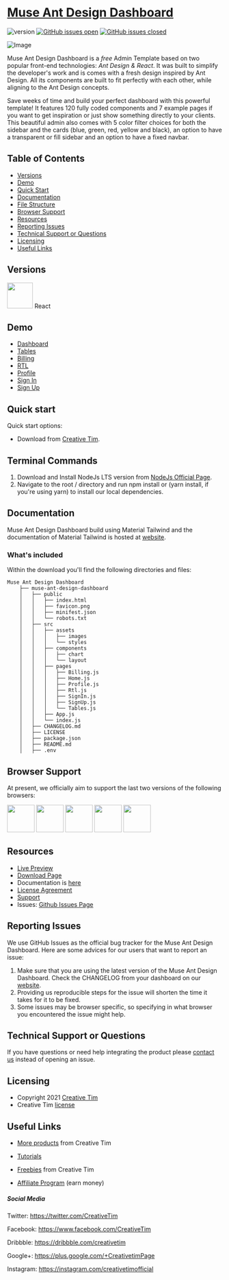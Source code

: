 # [Muse Ant Design Dashboard](https://demos.creative-tim.com/muse-ant-design-dashboard/#/dashboard?ref=readme-madd)

![version](https://img.shields.io/badge/version-1.0.0-blue.svg) [![GitHub issues open](https://img.shields.io/github/issues/creativetimofficial/muse-ant-design-dashboard.svg)](https://github.com/creativetimofficial/muse-ant-design-dashboard/issues?q=is%3Aopen+is%3Aissue) [![GitHub issues closed](https://img.shields.io/github/issues-closed-raw/creativetimofficial/material-tailwind-dashboard-react.svg?maxAge=2592000)](https://github.com/creativetimofficial/muse-ant-design-dashboard/issues?q=is%3Aissue+is%3Aclosed)

![Image](https://s3.amazonaws.com/creativetim_bucket/products/496/original/opt_md_ant_react_thumbnail.jpg?1629182839)

Muse Ant Design Dashboard is a _free_ Admin Template based on two popular front-end technologies: _Ant Design & React_. It was built to simplify the developer's work and is comes with a fresh design inspired by Ant Design. All its components are built to fit perfectly with each other, while aligning to the Ant Design concepts.

Save weeks of time and build your perfect dashboard with this powerful template! It features 120 fully coded components and 7 example pages if you want to get inspiration or just show something directly to your clients. This beautiful admin also comes with 5 color filter choices for both the sidebar and the cards (blue, green, red, yellow and black), an option to have a transparent or fill sidebar and an option to have a fixed navbar.

## Table of Contents

- [Versions](#versions)
- [Demo](#demo)
- [Quick Start](#quick-start)
- [Documentation](#documentation)
- [File Structure](#file-structure)
- [Browser Support](#browser-support)
- [Resources](#resources)
- [Reporting Issues](#reporting-issues)
- [Technical Support or Questions](#technical-support-or-questions)
- [Licensing](#licensing)
- [Useful Links](#useful-links)

## Versions

[<img src="https://github.com/creativetimofficial/public-assets/blob/master/logos/react.jpg?raw=true" width="60" height="60" />](https://www.creative-tim.com/product/material-tailwind-dashboard-react?ref=readme-madd)
React

## Demo

- [Dashboard](https://demos.creative-tim.com/muse-ant-design-dashboard/#/dashboard?ref=readme-madd)
- [Tables](https://demos.creative-tim.com/muse-ant-design-dashboard/#/tables?ref=readme-madd)
- [Billing](https://demos.creative-tim.com/muse-ant-design-dashboard/#/billing?ref=readme-madd)
- [RTL](https://demos.creative-tim.com/muse-ant-design-dashboard/#/rtl?ref=readme-madd)
- [Profile](https://demos.creative-tim.com/muse-ant-design-dashboard/#/profile?ref=readme-madd)
- [Sign In](https://demos.creative-tim.com/muse-ant-design-dashboard/#""?ref=readme-madd)
- [Sign Up](https://demos.creative-tim.com/muse-ant-design-dashboard/#/sign-up?ref=readme-madd)

## Quick start

Quick start options:

- Download from [Creative Tim](https://www.creative-tim.com/product/muse-ant-design-dashboard?ref=readme-madd).

## Terminal Commands

1. Download and Install NodeJs LTS version from [NodeJs Official Page](https://nodejs.org/en/download/).
2. Navigate to the root / directory and run npm install or (yarn install, if you're using yarn) to install our local dependencies.

## Documentation

Muse Ant Design Dashboard build using Material Tailwind and the documentation of Material Tailwind is hosted at [website](https://demos.creative-tim.com/muse-ant-design-dashboard/#/docs/overview?ref=readme-madd).

### What's included

Within the download you'll find the following directories and files:

```
Muse Ant Design Dashboard
    ├── muse-ant-design-dashboard
    │   ├── public
    │   │   ├── index.html
    │   │   ├── favicon.png
    │   │   ├── minifest.json
    │   │   └── robots.txt
    │   ├── src
    │   │   ├── assets
    │   │   │   ├── images
    │   │   │   └── styles
    │   │   ├── components
    │   │   │   ├── chart
    │   │   │   └── layout
    │   │   ├── pages
    │   │   │   ├── Billing.js
    │   │   │   ├── Home.js
    │   │   │   ├── Profile.js
    │   │   │   ├── Rtl.js
    │   │   │   ├── SignIn.js
    │   │   │   ├── SignUp.js
    │   │   │   └── Tables.js
    │   │   ├── App.js
    │   │   └── index.js
    │   ├── CHANGELOG.md
    │   ├── LICENSE
    │   ├── package.json
    │   ├── README.md
    │   ├── .env
```

## Browser Support

At present, we officially aim to support the last two versions of the following browsers:

<img src="https://s3.amazonaws.com/creativetim_bucket/github/browser/chrome.png" width="64" height="64"> <img src="https://s3.amazonaws.com/creativetim_bucket/github/browser/firefox.png" width="64" height="64"> <img src="https://s3.amazonaws.com/creativetim_bucket/github/browser/edge.png" width="64" height="64"> <img src="https://s3.amazonaws.com/creativetim_bucket/github/browser/safari.png" width="64" height="64"> <img src="https://s3.amazonaws.com/creativetim_bucket/github/browser/opera.png" width="64" height="64">

## Resources

- [Live Preview](https://demos.creative-tim.com/muse-ant-design-dashboard/#/?ref=readme-madd)
- [Download Page](https://www.creative-tim.com/product/material-tailwind-dashboard-react?ref=readme-madd)
- Documentation is [here](https://material-tailwind.com/documentation/quick-start?ref=readme-madd)
- [License Agreement](https://www.creative-tim.com/license?ref=readme-madd)
- [Support](https://www.creative-tim.com/contact-us?ref=readme-madd)
- Issues: [Github Issues Page](https://github.com/creativetimofficial/muse-ant-design-dashboard/issues)

## Reporting Issues

We use GitHub Issues as the official bug tracker for the Muse Ant Design Dashboard. Here are some advices for our users that want to report an issue:

1. Make sure that you are using the latest version of the Muse Ant Design Dashboard. Check the CHANGELOG from your dashboard on our [website](https://www.creative-tim.com/product/muse-ant-design-dashboard?ref=readme-madd).
2. Providing us reproducible steps for the issue will shorten the time it takes for it to be fixed.
3. Some issues may be browser specific, so specifying in what browser you encountered the issue might help.

## Technical Support or Questions

If you have questions or need help integrating the product please [contact us](https://www.creative-tim.com/contact-us?ref=readme-madd) instead of opening an issue.

## Licensing

- Copyright 2021 [Creative Tim](https://www.creative-tim.com?ref=readme-madd)
- Creative Tim [license](https://www.creative-tim.com/license?ref=readme-madd)

## Useful Links

- [More products](https://www.creative-tim.com/templates?ref=readme-madd) from Creative Tim

- [Tutorials](https://www.youtube.com/channel/UCVyTG4sCw-rOvB9oHkzZD1w)

- [Freebies](https://www.creative-tim.com/templates/free?ref=readme-madd) from Creative Tim

- [Affiliate Program](https://www.creative-tim.com/affiliates/new?ref=readme-madd) (earn money)

##### Social Media

Twitter: <https://twitter.com/CreativeTim>

Facebook: <https://www.facebook.com/CreativeTim>

Dribbble: <https://dribbble.com/creativetim>

Google+: <https://plus.google.com/+CreativetimPage>

Instagram: <https://instagram.com/creativetimofficial>
